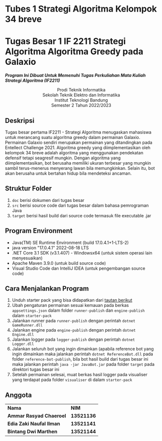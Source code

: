 Tubes 1 Strategi Algoritma Kelompok 34 breve
===
# Tugas Besar 1 IF 2211 Strategi Algoritma Algoritma Greedy pada Galaxio
**_Program Ini Dibuat Untuk Memenuhi Tugas Perkuliahan Mata Kuliah Strategi Algoritma (IF2211)_**
<p align="center">
Prodi Teknik Informatika <br/>
Sekolah Teknik Elektro dan Informatika<br/>
Institut Teknologi Bandung<br/>
Semester 2 Tahun 2022/2023<br/>
</p>

## Deskripsi
Tugas besar pertama IF2211 - Strategi Algoritma menugaskan mahasiswa untuk merancang suatu algoritma greedy dalam permainan Galaxio. Permainan Galaxio sendiri merupakan permainan yang ditandingkan pada Entellect Challenge 2021. Algoritma greedy yang diimplementasikan oleh kelompok 34 breve adalah algoritma yang menggunakan pendekatan defensif tetapi seagresif mungkin. Dengan algoritma yang diimplementasikan, bot berusaha memiliki ukuran terbesar yang mungkin sambil terus-menerus menyerang lawan bila memungkinkan. Selain itu, bot akan berusaha untuk bertahan hidup bila mendeteksi ancaman.

## Struktur Folder
1. `doc` berisi dokumen dari tugas besar
2. `src` berisi source code dari tugas besar dalam bahasa pemrograman Java
3. `target` berisi hasil build dari source code termasuk file executable .jar

## Program Environment
- Java(TM) SE Runtime Environment (build 17.0.4.1+1-LTS-2)
- java version "17.0.4.1" 2022-08-18 LTS
- .NET Core 3.1 SDK (v3.1.407) - Windowsx64 (untuk sistem operasi lain menyesuaikan)
- Apache Maven 3.9.0 (untuk build source code)
- Visual Studio Code dan IntelliJ IDEA (untuk pengembangan source code)

## Cara Menjalankan Program
1. Unduh starter pack yang bisa didapatkan dari [tautan berikut](https://github.com/EntelectChallenge/2021-Galaxio/releases/tag/2021.3.2)
2. Ubah pengaturan permainan sesuai kemauan pada berkas `appsettings.json` dalam folder `runner-publish` dan `engine-publish` dalam `starter-pack`
3. Jalankan runner pada `runner-publish` dengan perintah `dotnet GameRunner.dll`
4. Jalankan engine pada `engine-publish` dengan perintah `dotnet Engine.dll`
5. Jalankan logger pada `logger-publish` dengan perintah `dotnet Logger.dll`
6. Jalankan seluruh bot yang ingin dimainkan (apabila reference bot yang ingin dimainkan maka jalankan perintah `dotnet ReferenceBot.dll` pada folder `reference-bot-publish`, bila bot hasil build dari tugas besar ini maka jalankan perintah `java -jar JavaBot.jar` pada folder `target` pada direktori tugas besar ini
7. Setelah permainan selesai, muat berkas hasil logger pada visualiser yang terdapat pada folder `visualiser` di dalam `starter-pack`

## Anggota
<table>
    <tr>
      <td><b>Nama</b></td>
      <td><b>NIM</b></td>
    </tr>
    <tr>
      <td><b>Ammar Rasyad Chaeroel</b></td>
      <td><b>13521136</b></td>
    </tr>
    <tr>
      <td><b>Edia Zaki Naufal Ilman</b></td>
      <td><b>13521141</b></td>
    </tr>
    <tr>
      <td><b>Bintang Dwi Marthen</b></td>
      <td><b>13521144</b></td>
    </tr>
</table>
